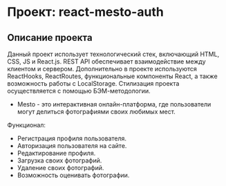 # Проект: react-mesto-auth

## Описание проекта

Данный проект использует технологический стек, включающий HTML, CSS, JS и React.js. REST API обеспечивает взаимодействие между клиентом и сервером. Дополнительно в проекте используются ReactHooks, ReactRoutes, функциональные компоненты React, а также возможность работы с LocalStorage. Стилизация проекта осуществляется с помощью БЭМ-методологии.

- Mesto - это интерактивная онлайн-платформа, где пользователи могут делиться фотографиями своих любимых мест.

Функционал:

- Регистрация профиля пользователя.
- Авторизация пользователя на сайте.
- Редактирование профиля.
- Загрузка своих фотографий.
- Удаление своих фотографий.
- Возможность оценивать фотографии.
